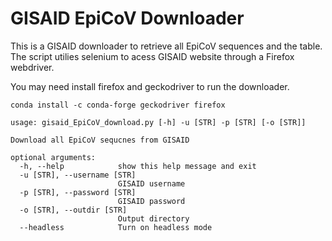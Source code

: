 # GISAID EpiCoV Downloader

This is a GISAID downloader to retrieve all EpiCoV sequences and the table. The script utilies selenium to acess GISAID website through a Firefox webdriver.

You may need install firefox and geckodriver to run the downloader.

```conda install -c conda-forge geckodriver firefox```

```
usage: gisaid_EpiCoV_download.py [-h] -u [STR] -p [STR] [-o [STR]]

Download all EpiCoV sequcnes from GISAID

optional arguments:
  -h, --help            show this help message and exit
  -u [STR], --username [STR]
                        GISAID username
  -p [STR], --password [STR]
                        GISAID password
  -o [STR], --outdir [STR]
                        Output directory
  --headless            Turn on headless mode
```
